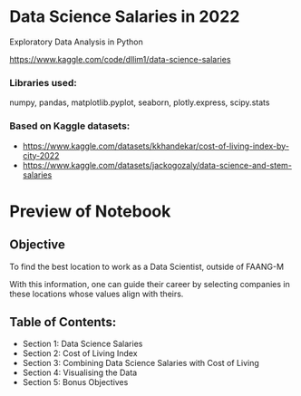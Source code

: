 # Data Science Salaries in 2022

Exploratory Data Analysis in Python

https://www.kaggle.com/code/dllim1/data-science-salaries

### Libraries used:
numpy, pandas, matplotlib.pyplot, seaborn, plotly.express, scipy.stats

### Based on Kaggle datasets:
- https://www.kaggle.com/datasets/kkhandekar/cost-of-living-index-by-city-2022
- https://www.kaggle.com/datasets/jackogozaly/data-science-and-stem-salaries

# Preview of Notebook

## Objective
To find the best location to work as a Data Scientist, outside of FAANG-M

With this information, one can guide their career by selecting companies in these locations whose values align with theirs.

## Table of Contents:
- Section 1: Data Science Salaries
- Section 2: Cost of Living Index
- Section 3: Combining Data Science Salaries with Cost of Living
- Section 4: Visualising the Data
- Section 5: Bonus Objectives
